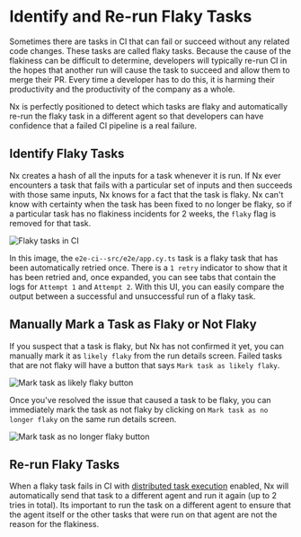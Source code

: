 # Identify and Re-run Flaky Tasks

Sometimes there are tasks in CI that can fail or succeed without any related code changes. These tasks are called flaky tasks. Because the cause of the flakiness can be difficult to determine, developers will typically re-run CI in the hopes that another run will cause the task to succeed and allow them to merge their PR. Every time a developer has to do this, it is harming their productivity and the productivity of the company as a whole.

Nx is perfectly positioned to detect which tasks are flaky and automatically re-run the flaky task in a different agent so that developers can have confidence that a failed CI pipeline is a real failure.

## Identify Flaky Tasks

Nx creates a hash of all the inputs for a task whenever it is run. If Nx ever encounters a task that fails with a particular set of inputs and then succeeds with those same inputs, Nx knows for a fact that the task is flaky. Nx can't know with certainty when the task has been fixed to no longer be flaky, so if a particular task has no flakiness incidents for 2 weeks, the `flaky` flag is removed for that task.

![Flaky tasks in CI](/nx-cloud/features/flaky-tasks-ci.png)

In this image, the `e2e-ci--src/e2e/app.cy.ts` task is a flaky task that has been automatically retried once. There is a `1 retry` indicator to show that it has been retried and, once expanded, you can see tabs that contain the logs for `Attempt 1` and `Attempt 2`. With this UI, you can easily compare the output between a successful and unsuccessful run of a flaky task.

## Manually Mark a Task as Flaky or Not Flaky

If you suspect that a task is flaky, but Nx has not confirmed it yet, you can manually mark it as `likely flaky` from the run details screen. Failed tasks that are not flaky will have a button that says `Mark task as likely flaky`.

![Mark task as likely flaky button](/nx-cloud/features/mark-task-as-likely-flaky.png)

Once you've resolved the issue that caused a task to be flaky, you can immediately mark the task as not flaky by clicking on `Mark task as no longer flaky` on the same run details screen.

![Mark task as no longer flaky button](/nx-cloud/features/mark-task-as-no-longer-flaky.png)

## Re-run Flaky Tasks

When a flaky task fails in CI with [distributed task execution](/ci/features/distribute-task-execution) enabled, Nx will automatically send that task to a different agent and run it again (up to 2 tries in total). Its important to run the task on a different agent to ensure that the agent itself or the other tasks that were run on that agent are not the reason for the flakiness.

